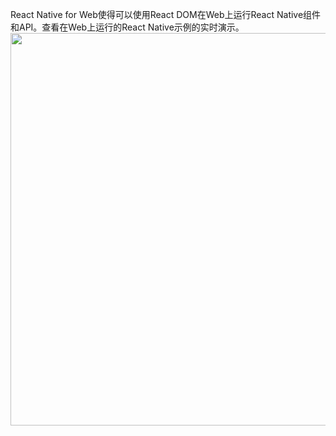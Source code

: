 React Native for Web使得可以使用React DOM在Web上运行React Native组件和API。查看在Web上运行的React Native示例的实时演示。
<br/>
<img alt="" height="628" src="https://img-blog.csdnimg.cn/20200430112804417.png?x-oss-process=image/watermark,type_ZmFuZ3poZW5naGVpdGk,shadow_10,text_aHR0cHM6Ly9ibG9nLmNzZG4ubmV0L3FxMjQzMzQ4MTY3,size_16,color_FFFFFF,t_70" width="794">
